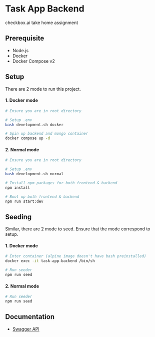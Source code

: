 # Task App Backend
checkbox.ai take home assignment

## Prerequisite
- Node.js
- Docker
- Docker Compose v2

## Setup

There are 2 mode to run this project.

#### 1. Docker mode

```bash
# Ensure you are in root directory

# Setup .env
bash development.sh docker

# Spin up backend and mongo container
docker compose up -d
```

#### 2. Normal mode

```bash
# Ensure you are in root directory

# Setup .env
bash development.sh normal

# Install npm packages for both frontend & backend
npm install

# Boot up both frontend & backend
npm run start:dev
```

## Seeding

Similar, there are 2 mode to seed. Ensure that the mode correspond to setup.

#### 1. Docker mode

```bash
# Enter container (alpine image doesn't have bash preinstalled)
docker exec -it task-app-backend /bin/sh

# Run seeder
npm run seed
```

#### 2. Normal mode

```bash
# Run seeder
npm run seed
```

## Documentation

- [Swagger API](http://localhost:3000/api/)
